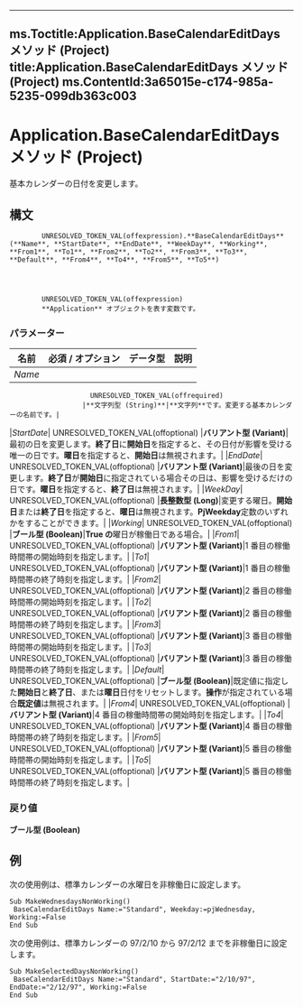 

---
ms.Toctitle:Application.BaseCalendarEditDays メソッド (Project)
title:Application.BaseCalendarEditDays メソッド (Project)
ms.ContentId:3a65015e-c174-985a-5235-099db363c003
---
# Application.BaseCalendarEditDays メソッド (Project)




基本カレンダーの日付を変更します。

## 構文

            UNRESOLVED_TOKEN_VAL(offexpression).**BaseCalendarEditDays**(**Name**, **StartDate**, **EndDate**, **WeekDay**, **Working**, **From1**, **To1**, **From2**, **To2**, **From3**, **To3**, **Default**, **From4**, **To4**, **From5**, **To5**)




            UNRESOLVED_TOKEN_VAL(offexpression)
            **Application** オブジェクトを表す変数です。

### パラメーター

|**名前**|**必須 / オプション**|**データ型**|**説明**|
|---|---|---|---|
|*Name*|
                        UNRESOLVED_TOKEN_VAL(offrequired)
                      |**文字列型 (String)**|**文字列**です。変更する基本カレンダーの名前です。|
|*StartDate*|
                        UNRESOLVED_TOKEN_VAL(offoptional)
                      |**バリアント型 (Variant)**|最初の日を変更します。**終了日**に**開始日**を指定すると、その日付が影響を受ける唯一の日です。**曜日**を指定すると、**開始日**は無視されます。|
|*EndDate*|
                        UNRESOLVED_TOKEN_VAL(offoptional)
                      |**バリアント型 (Variant)**|最後の日を変更します。**終了日**が**開始日**に指定されている場合その日は、影響を受けるだけの日です。**曜日**を指定すると、**終了日**は無視されます。|
|*WeekDay*|
                        UNRESOLVED_TOKEN_VAL(offoptional)
                      |**長整数型 (Long)**|変更する曜日。**開始日**または**終了日**を指定すると、**曜日**は無視されます。**PjWeekday**定数のいずれかをすることができます。|
|*Working*|
                        UNRESOLVED_TOKEN_VAL(offoptional)
                      |**ブール型 (Boolean)**|**True の**曜日が稼働日である場合。|
|*From1*|
                        UNRESOLVED_TOKEN_VAL(offoptional)
                      |**バリアント型 (Variant)**|1 番目の稼働時間帯の開始時刻を指定します。|
|*To1*|
                        UNRESOLVED_TOKEN_VAL(offoptional)
                      |**バリアント型 (Variant)**|1 番目の稼働時間帯の終了時刻を指定します。|
|*From2*|
                        UNRESOLVED_TOKEN_VAL(offoptional)
                      |**バリアント型 (Variant)**|2 番目の稼働時間帯の開始時刻を指定します。|
|*To2*|
                        UNRESOLVED_TOKEN_VAL(offoptional)
                      |**バリアント型 (Variant)**|2 番目の稼働時間帯の終了時刻を指定します。|
|*From3*|
                        UNRESOLVED_TOKEN_VAL(offoptional)
                      |**バリアント型 (Variant)**|3 番目の稼働時間帯の開始時刻を指定します。|
|*To3*|
                        UNRESOLVED_TOKEN_VAL(offoptional)
                      |**バリアント型 (Variant)**|3 番目の稼働時間帯の終了時刻を指定します。|
|*Default*|
                        UNRESOLVED_TOKEN_VAL(offoptional)
                      |**ブール型 (Boolean)**|既定値に指定した**開始日**と**終了日**、または**曜日**日付をリセットします。**操作**が指定されている場合**既定値**は無視されます。|
|*From4*|
                        UNRESOLVED_TOKEN_VAL(offoptional)
                      |**バリアント型 (Variant)**|4 番目の稼働時間帯の開始時刻を指定します。|
|*To4*|
                        UNRESOLVED_TOKEN_VAL(offoptional)
                      |**バリアント型 (Variant)**|4 番目の稼働時間帯の終了時刻を指定します。|
|*From5*|
                        UNRESOLVED_TOKEN_VAL(offoptional)
                      |**バリアント型 (Variant)**|5 番目の稼働時間帯の開始時刻を指定します。|
|*To5*|
                        UNRESOLVED_TOKEN_VAL(offoptional)
                      |**バリアント型 (Variant)**|5 番目の稼働時間帯の終了時刻を指定します。|



### 戻り値
**ブール型 (Boolean)**





## 例
次の使用例は、標準カレンダーの水曜日を非稼働日に設定します。

```vba
Sub MakeWednesdaysNonWorking() 
 BaseCalendarEditDays Name:="Standard", Weekday:=pjWednesday, Working:=False 
End Sub
```




次の使用例は、標準カレンダーの 97/2/10 から 97/2/12 までを非稼働日に設定します。

```vba
Sub MakeSelectedDaysNonWorking() 
 BaseCalendarEditDays Name:="Standard", StartDate:="2/10/97", EndDate:="2/12/97", Working:=False 
End Sub
```





